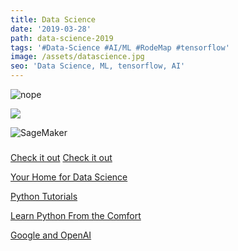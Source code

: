 ```yaml
---
title: Data Science
date: '2019-03-28'
path: data-science-2019
tags: '#Data-Science #AI/ML #RodeMap #tensorflow'
image: /assets/datascience.jpg
seo: 'Data Science, ML, tensorflow, AI'
---
```

![nope](/assets/Tensorflow-docs.jpg)

![](/assets/tensor.png)

![](/assets/ml.jpg "SageMaker")

### 

[Check it out](https://hackernoon.com/how-it-feels-to-learn-data-science-in-2019-50a7200f4129)
[Check it out](https://www.techrepublic.com/article/how-to-become-a-machine-learning-engineer-a-cheat-sheet)

[Your Home for Data Science](https://www.kaggle.com)

[Python Tutorials](https://realpython.com)

[Learn Python From the Comfort](https://codechalleng.es)

[Google and OpenAI](https://www.theverge.com/2019/3/6/18251274/ai-artificial-intelligence-tool-machine-vision-algorithms)
